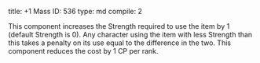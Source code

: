 title:          +1 Mass
ID:             536
type:           md
compile:        2


This component increases the Strength required to use the item by 1 (default Strength is 0). Any character using the item with less Strength than this takes a penalty on its use equal to the difference in the two. This component reduces the cost by 1 CP per rank.